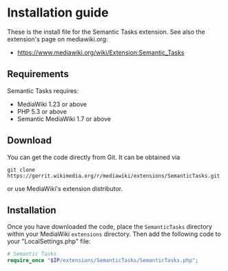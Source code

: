 # Installation guide

These is the install file for the Semantic Tasks extension. See also
the extension's page on mediawiki.org:

* https://www.mediawiki.org/wiki/Extension:Semantic_Tasks

## Requirements

Semantic Tasks requires:

* MediaWiki 1.23 or above
* PHP 5.3 or above
* Semantic MediaWiki 1.7 or above

## Download

You can get the code directly from Git. It can be obtained via

`git clone https://gerrit.wikimedia.org/r/mediawiki/extensions/SemanticTasks.git`

or use MediaWiki's extension distributor.

## Installation

Once you have downloaded the code, place the `SemanticTasks` directory within your MediaWiki
`extensions` directory. Then add the following code to your "LocalSettings.php" file:

```php
# Semantic Tasks
require_once "$IP/extensions/SemanticTasks/SemanticTasks.php";
```
